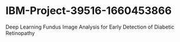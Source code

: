 # IBM-Project-39516-1660453866
Deep Learning Fundus Image Analysis for Early Detection of Diabetic Retinopathy
